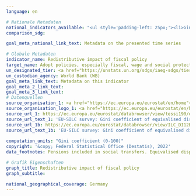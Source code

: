 ```yaml
---
language: en    

# Nationale Metadaten    
national_indicators_available: "<ul style='padding-left: 25px;'><li>Gini coefficient of equivalised disposable income before social transfers (pre-fiscal)</li> <li> Gini coefficient of equivalised disposable income (post-fiscal)</li> <li> Redistributive impact of fiscal policy</li></ul>"    
comparison_sdg:     

goal_meta_national_link_text: Metadata on the presented time series    

# Globale Metadaten    
indicator_name: Redistributive impact of fiscal policy    
target_name: Adopt policies, especially fiscal, wage and social protection policies, and progressively achieve greater equality    
un_designated_tier: <a href="https://unstats.un.org/sdgs/iaeg-sdgs/tier-classification/" title="Click here for more information on the UN tier classification."  target="_blank">Tier II</a>    
un_custodian_agency: World Bank (WB)    
goal_meta_link_text: Metadata on this indicator    
goal_meta_2_link_text:     
goal_meta_3_link_text:         
# Datenquellen
source_organisation_1: <a href="https://ec.europa.eu/eurostat/en/home"> Statistical office of the European Union (Eurostat) </a>
source_organisation_logo_1: <a href="https://ec.europa.eu/eurostat/en/home"><img src="https://g205sdgs.github.io/sdg-indicators/public/OrgImgEn/eurostat.png" alt="Logo eurostat" style="height:60px; width:148px"/></a>
source_url_1: https://ec.europa.eu/eurostat/databrowser/view/tessi190/default/table?lang=en
source_url_text_1: 'EU-SILC survey: Gini coefficient of equivalised disposable income [tessi190]'
source_url_1b: https://ec.europa.eu/eurostat/databrowser/view/ILC_DI12B/default/table?lang=en
source_url_text_1b: 'EU-SILC survey: Gini coefficient of equivalised disposable income before social transfers (pensions included in social transfers) [ilc_di12b]'
    
computation_units: "Gini coefficient (0-100)"    
copyright: '&copy; Federal Statistical Office (Destatis), 2022'    
data_footnotes: Pensions included in social transfers. Equivalised disposable income without  imputed income from owner-occupied housing.<br>• Due to methodological changes, the results from 2020 onwards are only comparable with previous years to a limited extend.    

# Grafik Eigenschaften    
graph_title: Redistributive impact of fiscal policy
graph_subtitle:     

national_geographical_coverage: Germany    
---
```


<span></span>